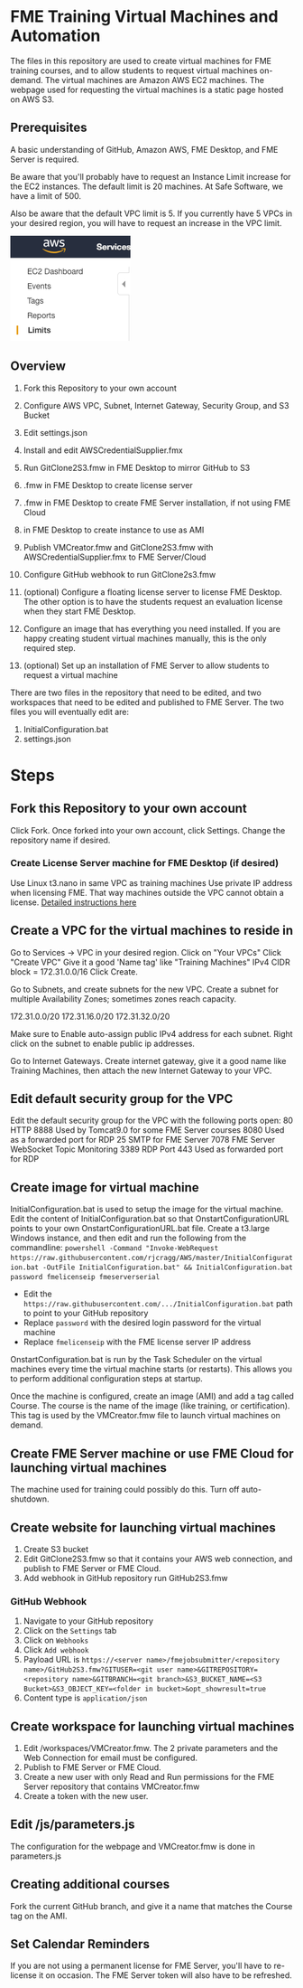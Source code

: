 # FME Training Virtual Machines and Automation
The files in this repository are used to create virtual machines for FME training courses, and to allow students to request virtual machines on-demand.
The virtual machines are Amazon AWS EC2 machines.
The webpage used for requesting the virtual machines is a static page hosted on AWS S3.

## Prerequisites
A basic understanding of GitHub, Amazon AWS, FME Desktop, and FME Server is required.

Be aware that you'll probably have to request an Instance Limit increase for the EC2 instances. The default limit is 20 machines. At Safe Software, we have a limit of 500.

Also be aware that the default VPC limit is 5. If you currently have 5 VPCs in your desired region, you will have to request an increase in the VPC limit.

![EC2 Service Increase](/images/EC2Limits.png)

## Overview
1. Fork this Repository to your own account
1. Configure AWS VPC, Subnet, Internet Gateway, Security Group, and S3 Bucket
1. Edit settings.json
1. Install and edit AWSCredentialSupplier.fmx
1. Run GitClone2S3.fmw in FME Desktop to mirror GitHub to S3
1. <license server>.fmw in FME Desktop to create license server
1. <fme server on linux>.fmw in FME Desktop to create FME Server installation, if not using FME Cloud
1. <AMI Template.fmw> in FME Desktop to create instance to use as AMI
1. Publish VMCreator.fmw and GitClone2S3.fmw with AWSCredentialSupplier.fmx to FME Server/Cloud
1. Configure GitHub webhook to run GitClone2s3.fmw



1. (optional) Configure a floating license server to license FME Desktop. The other option is to have the students request an evaluation license when they start FME Desktop.
1. Configure an image that has everything you need installed. If you are happy creating student virtual machines manually, this is the only required step.
1. (optional) Set up an installation of FME Server to allow students to request a virtual machine

There are two files in the repository that need to be edited, and two workspaces that need to be edited and published to FME Server. The two files you will eventually edit are:
1. InitialConfiguration.bat
1. settings.json

# Steps
## Fork this Repository to your own account
Click Fork.
Once forked into your own account, click Settings.
Change the repository name if desired.

### Create License Server machine for FME Desktop (if desired)
Use Linux t3.nano in same VPC as training machines
Use private IP address when licensing FME. That way machines outside the VPC cannot obtain a license.
[Detailed instructions here](https://knowledge.safe.com/articles/82230/create-fme-license-server.html)

## Create a VPC for the virtual machines to reside in
Go to Services -> VPC in your desired region.
Click on "Your VPCs"
Click "Create VPC"
Give it a good 'Name tag' like "Training Machines"
IPv4 CIDR block = 172.31.0.0/16
Click Create.

Go to Subnets, and create subnets for the new VPC. Create a subnet for multiple Availability Zones; sometimes zones reach capacity.

172.31.0.0/20
172.31.16.0/20
172.31.32.0/20

Make sure to Enable auto-assign public IPv4 address for each subnet. Right click on the subnet to enable public ip addresses.

Go to Internet Gateways. Create internet gateway, give it a good name like Training Machines, then attach the new Internet Gateway to your VPC.

## Edit default security group for the VPC
Edit the default security group for the VPC with the following ports open:
80    HTTP
8888  Used by Tomcat9.0 for some FME Server courses
8080  Used as a forwarded port for RDP
25    SMTP for FME Server
7078  FME Server WebSocket Topic Monitoring
3389  RDP Port
443   Used as forwarded port for RDP

## Create image for virtual machine
InitialConfiguration.bat is used to setup the image for the virtual machine.
Edit the content of InitialConfiguration.bat so that OnstartConfigurationURL points to your own OnstartConfigurationURL.bat file.
Create a t3.large Windows instance, and then edit and run the following from the commandline:
`powershell -Command "Invoke-WebRequest https://raw.githubusercontent.com/rjcragg/AWS/master/InitialConfiguration.bat -OutFile InitialConfiguration.bat" && InitialConfiguration.bat password fmelicenseip fmeserverserial`
* Edit the `https://raw.githubusercontent.com/.../InitialConfiguration.bat` path to point to your GitHub repository
* Replace `password` with the desired login password for the virtual machine
* Replace `fmelicenseip` with the FME license server IP address

OnstartConfiguration.bat is run by the Task Scheduler on the virtual machines every time the virtual machine starts (or restarts). This allows you to perform additional configuration steps at startup.

Once the machine is configured, create an image (AMI) and add a tag called Course. The course is the name of the image (like training, or certification). This tag is used by the VMCreator.fmw file to launch virtual machines on demand.  

## Create FME Server machine or use FME Cloud for launching virtual machines
The machine used for training could possibly do this. Turn off auto-shutdown.

## Create website for launching virtual machines
1. Create S3 bucket
1. Edit GitClone2S3.fmw so that it contains your AWS web connection, and publish to FME Server or FME Cloud.
1. Add webhook in GitHub repository run GitHub2S3.fmw

### GitHub Webhook
1. Navigate to your GitHub repository
1. Click on the `Settings` tab
1. Click on `Webhooks`
1. Click `Add webhook`
1. Payload URL is `https://<server name>/fmejobsubmitter/<repository name>/GitHub2S3.fmw?GITUSER=<git user name>&GITREPOSITORY=<repository name>&GITBRANCH=<git branch>&S3_BUCKET_NAME=<S3 Bucket>&S3_OBJECT_KEY=<folder in bucket>&opt_showresult=true`
1. Content type is `application/json`

## Create workspace for launching virtual machines
1. Edit /workspaces/VMCreator.fmw. The 2 private parameters and the Web Connection for email must be configured.
1. Publish to FME Server or FME Cloud.
1. Create a new user with only Read and Run permissions for the FME Server repository that contains VMCreator.fmw
1. Create a token with the new user.

## Edit /js/parameters.js
The configuration for the webpage and VMCreator.fmw is done in parameters.js

## Creating additional courses
Fork the current GitHub branch, and give it a name that matches the Course tag on the AMI.

## Set Calendar Reminders
If you are not using a permanent license for FME Server, you'll have to re-license it on occasion. The FME Server token will also have to be refreshed.
